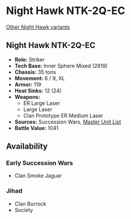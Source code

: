 # Night Hawk NTK-2Q-EC

[Other Night Hawk variants](../night_hawk.md)

## Night Hawk NTK-2Q-EC
- **Role:** Striker
- **Tech Base:** Inner Sphere Mixed (2819)
- **Chassis:** 35 tons
- **Movement:** 6 / 9, XL
- **Armor:** 119
- **Heat Sinks:** 12 (24)
- **Weapons:**
  - ER Large Laser
  - Large Laser
  - Clan Prototype ER Medium Laser
- **Sources:** Succession Wars, [Master Unit List](http://masterunitlist.info/Unit/Details/7676/night-hawk-ntk-2q-ec)
- **Battle Value:** 1041

## Availability

### Early Succession Wars
- Clan Smoke Jaguar

### Jihad
- Clan Burrock
- Society

